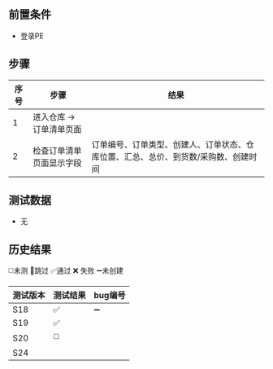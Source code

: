 
## 前置条件

- 登录PE

## 步骤

| 序号  | 步骤             | 结果                                         |
| --- | -------------- | ------------------------------------------ |
| 1   | 进入仓库 -> 订单清单页面 |                                            |
| 2   | 检查订单清单页面显示字段   | 订单编号、订单类型、创建人、订单状态、仓库位置、汇总、总价、到货数/采购数、创建时间 |

## 测试数据

- 无

## 历史结果
 ◻️未测    🚫跳过     ✅通过    ❌ 失败    ➖未创建
 
| 测试版本    | 测试结果 | bug编号 |
| ------- | ---- | ----- |
| S18     | ✅    | ➖     |
| S19     | ✅    |       |
| S20     | ◻️   |       |
| S24<br> |      |       |
